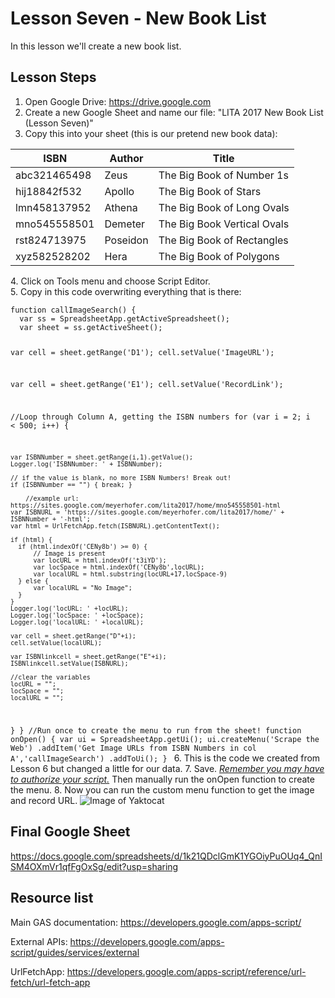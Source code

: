 # Lesson Seven - New Book List

In this lesson we'll create a new book list.

## Lesson Steps

1. Open Google Drive: https://drive.google.com
2. Create a new Google Sheet and name our file: "LITA 2017 New Book List (Lesson Seven)"
3. Copy this into your sheet (this is our pretend new book data):
<table>
  <thead>
    <tr>
      <th>ISBN</th>
      <th>Author</th>
      <th>Title</th>
    </tr>
  </thead>
  <tbody>
    <tr>
      <td>abc321465498</td><td>Zeus</td><td>The Big Book of Number 1s</td>
    </tr>
    <tr>
      <td>hij18842f532</td><td>Apollo</td><td>The Big Book of Stars</td>
    </tr>
    <tr>
      <td>lmn458137952</td><td>Athena</td><td>The Big Book of Long Ovals</td>
    </tr>
    <tr>
      <td>mno545558501</td><td>Demeter</td><td>The Big Book Vertical Ovals</td>
    </tr>
    <tr>
      <td>rst824713975</td><td>Poseidon</td><td>The Big Book of Rectangles</td>
    </tr>
    <tr>
      <td>xyz582528202</td><td>Hera</td><td>The Big Book of Polygons</td>
    </tr>
  </tbody>
</table>
4. Click on Tools menu and choose Script Editor.<br /> 
5. Copy in this code overwriting everything that is there:<br />
<code>
function callImageSearch() {
  var ss = SpreadsheetApp.getActiveSpreadsheet();
  var sheet = ss.getActiveSheet();
  
  var cell = sheet.getRange('D1');
  cell.setValue('ImageURL');
  
  var cell = sheet.getRange('E1');
  cell.setValue('RecordLink');
  
  //Loop through Column A, getting the ISBN numbers
  for (var i = 2; i < 500; i++) {
    
	var ISBNNumber = sheet.getRange(i,1).getValue();
	Logger.log('ISBNNumber: ' + ISBNNumber);
    
	// if the value is blank, no more ISBN Numbers! Break out!
	if (ISBNNumber == "") { break; }
        
        //example url: https://sites.google.com/meyerhofer.com/lita2017/home/mno545558501-html
	var ISBNURL = 'https://sites.google.com/meyerhofer.com/lita2017/home/' + ISBNNumber + '-html';
	var html = UrlFetchApp.fetch(ISBNURL).getContentText();
 
	if (html) {
  	  if (html.indexOf('CENy8b') >= 0) {
    	  // Image is present
    	  var locURL = html.indexOf('t3iYD');
    	  var locSpace = html.indexOf('CENy8b',locURL);
    	  var localURL = html.substring(locURL+17,locSpace-9)
  	  } else {
      	  var localURL = "No Image";
  	  }
	}
	Logger.log('locURL: ' +locURL);
	Logger.log('locSpace: ' +locSpace);
	Logger.log('localURL: ' +localURL);   

	var cell = sheet.getRange("D"+i);
	cell.setValue(localURL);
  
	var ISBNlinkcell = sheet.getRange("E"+i);
	ISBNlinkcell.setValue(ISBNURL);
    
	//clear the variables
	locURL = "";
	locSpace = "";
	localURL = "";

  }
}
//Run once to create the menu to run from the sheet!
function onOpen() {
  var ui = SpreadsheetApp.getUi();
  ui.createMenu('Scrape the Web')
  	.addItem('Get Image URLs from ISBN Numbers in col A','callImageSearch')
  	.addToUi();
}
</code>
6. This is the code we created from Lesson 6 but changed a little for our data. 
7. Save. *[Remember you may have to authorize your script.](../authorize.md)* Then manually run the onOpen function to create the menu.
8. Now you can run the custom menu function to get the image and record URL.
![Image of Yaktocat](https://octodex.github.com/images/yaktocat.png)

## Final Google Sheet

https://docs.google.com/spreadsheets/d/1k21QDclGmK1YGOiyPuOUq4_QnISM4OXmVr1qfFgOxSg/edit?usp=sharing

## Resource list 

Main GAS documentation: https://developers.google.com/apps-script/

External APIs: https://developers.google.com/apps-script/guides/services/external

UrlFetchApp: https://developers.google.com/apps-script/reference/url-fetch/url-fetch-app
